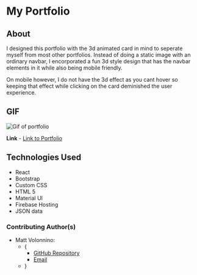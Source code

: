 # My Portfolio

## About
I designed this portfolio with the 3d animated card in mind to seperate myself from most other portfolios. Instead of doing a static image with an ordinary navbar, I encorporated a fun 3d style design that has the navbar elements in it while also being mobile friendly. 

On mobile however, I do not have the 3d effect as you cant hover so keeping that effect while clicking on the card deminished the user experience.

## GIF 

![Gif of portfolio](src/img/Matt%20Volonnino%20_%20Portfolio%20(1).gif)

**Link** - [Link to Portfolio](https://mattvolonnino-portfolio.web.app/)

## Technologies Used
- React
- Bootstrap
- Custom CSS
- HTML 5
- Material UI
- Firebase Hosting
- JSON data

### Contributing Author(s)

- Matt Volonnino:
  - {
    - [GitHub Repository](https://github.com/mvolonnino)
    - [Email](mailto:mvolonnino12@gmail.com)
  - }